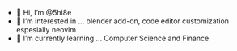 - 👋 Hi, I’m @5hi8e
- 👀 I’m interested in ... blender add-on, code editor customization espesially neovim
- 🌱 I’m currently learning ... Computer Science and Finance

<!---
5hi8e/5hi8e is a ✨ special ✨ repository because its `README.md` (this file) appears on your GitHub profile.
You can click the Preview link to take a look at your changes.
--->
